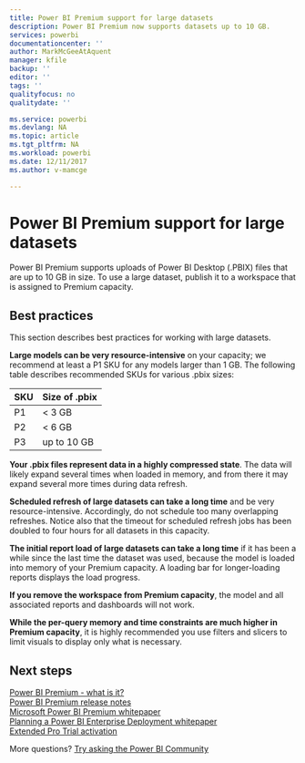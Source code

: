 ```yaml
---
title: Power BI Premium support for large datasets
description: Power BI Premium now supports datasets up to 10 GB.
services: powerbi
documentationcenter: ''
author: MarkMcGeeAtAquent
manager: kfile
backup: ''
editor: ''
tags: ''
qualityfocus: no
qualitydate: ''

ms.service: powerbi
ms.devlang: NA
ms.topic: article
ms.tgt_pltfrm: NA
ms.workload: powerbi
ms.date: 12/11/2017
ms.author: v-mamcge

---
```


# Power BI Premium support for large datasets

Power BI Premium supports uploads of Power BI Desktop (.PBIX) files that are up to 10 GB in size. To use a large dataset, publish it to a workspace that is assigned to Premium capacity.
 
## Best practices

This section describes best practices for working with large datasets.

**Large models can be very resource-intensive** on your capacity; we recommend at least a P1 SKU for any models larger than 1 GB. The following table describes recommended SKUs for various .pbix sizes:


   |SKU  |Size of .pbix   |
   |---------|---------|
   |P1    | < 3 GB        |
   |P2    | < 6 GB        |
   |P3    | up to 10 GB   |



**Your .pbix files represent data in a highly compressed state**. The data will likely expand several times when loaded in memory, and from there it may expand several more times during data refresh.

**Scheduled refresh of large datasets can take a long time** and be very resource-intensive. Accordingly, do not schedule too many overlapping refreshes. Notice also that the timeout for scheduled refresh jobs has been doubled to four hours for all datasets in this capacity.

**The initial report load of large datasets can take a long time** if it has been a while since the last time the dataset was used, because the model is loaded into memory of your Premium capacity. A loading bar for longer-loading reports displays the load progress.

**If you remove the workspace from Premium capacity**, the model and all associated reports and dashboards will not work.

**While the per-query memory and time constraints are much higher in Premium capacity**, it is highly recommended you use filters and slicers to limit visuals to display only what is necessary.

## Next steps
[Power BI Premium - what is it?](service-premium.md)  
[Power BI Premium release notes](service-premium-release-notes.md)  
[Microsoft Power BI Premium whitepaper](https://aka.ms/pbipremiumwhitepaper)  
[Planning a Power BI Enterprise Deployment whitepaper](https://aka.ms/pbienterprisedeploy)  
[Extended Pro Trial activation](service-extended-pro-trial.md)  

More questions? [Try asking the Power BI Community](https://community.powerbi.com/)
